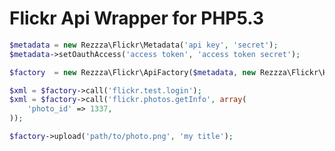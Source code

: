 Flickr Api Wrapper for PHP5.3
=============================

```php
$metadata = new Rezzza\Flickr\Metadata('api key', 'secret');
$metadata->setOauthAccess('access token', 'access token secret');

$factory  = new Rezzza\Flickr\ApiFactory($metadata, new Rezzza\Flickr\Http\GuzzleAdapter());

$xml = $factory->call('flickr.test.login');
$xml = $factory->call('flickr.photos.getInfo', array(
    'photo_id' => 1337,
));

$factory->upload('path/to/photo.png', 'my title');
```
